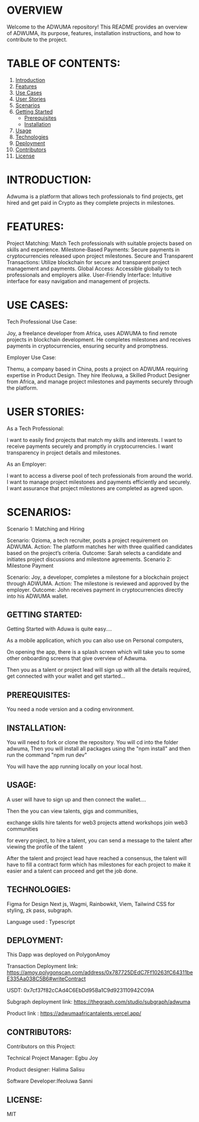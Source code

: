 # OVERVIEW

Welcome to the ADWUMA repository! This README provides an overview of ADWUMA, its purpose, features, installation instructions, and how to contribute to the project.

# TABLE OF CONTENTS:
1. [Introduction](#introduction)
2. [Features](#features)
3. [Use Cases](#use-cases)
4. [User Stories](#user-stories)
5. [Scenarios](#scenarios)
6. [Getting Started](#getting-started)
   - [Prerequisites](#prerequisites)
   - [Installation](#installation)
7. [Usage](#usage)
9. [Technologies](#Technologies)
10. [Deployment](#Deployment)
11. [Contributors](#contributors)
12. [License](#license)

# INTRODUCTION:
Adwuma is a platform that allows tech professionals to find projects, get hired and get paid in Crypto as they complete projects in milestones.

# FEATURES:
 Project Matching: Match Tech professionals with suitable projects based on skills and experience.
 Milestone-Based Payments: Secure payments in cryptocurrencies released upon project milestones.
 Secure and Transparent Transactions: Utilize blockchain for secure and transparent project management and payments.
 Global Access: Accessible globally to tech professionals and employers alike.
 User-Friendly Interface: Intuitive interface for easy navigation and management of projects.

# USE CASES:
Tech Professional Use Case:

Joy, a freelance developer from Africa, uses ADWUMA to find remote projects in blockchain development.
He completes milestones and receives payments in cryptocurrencies, ensuring security and promptness.

Employer Use Case:

Themu, a company based in China, posts a project on ADWUMA requiring expertise in Product Design.
They hire Ifeoluwa, a Skilled Product Designer from Africa, and manage project milestones and payments securely through the platform.




# USER STORIES:
As a Tech Professional:

I want to easily find projects that match my skills and interests.
I want to receive payments securely and promptly in cryptocurrencies.
I want transparency in project details and milestones.

As an Employer:

I want to access a diverse pool of tech professionals from around the world.
I want to manage project milestones and payments efficiently and securely.
I want assurance that project milestones are completed as agreed upon.

# SCENARIOS:
Scenario 1: Matching and Hiring

Scenario: Ozioma, a tech recruiter, posts a project requirement on ADWUMA.
Action: The platform matches her with three qualified candidates based on the project’s criteria.
Outcome: Sarah selects a candidate and initiates project discussions and milestone agreements.
Scenario 2: Milestone Payment

Scenario: Joy, a developer, completes a milestone for a blockchain project through ADWUMA.
Action: The milestone is reviewed and approved by the employer.
Outcome: John receives payment in cryptocurrencies directly into his ADWUMA wallet.

## GETTING STARTED:
Getting Started with Aduwa is quite easy....

As a mobile application, which you can also use on Personal computers, 

On opening the app, there is a splash screen which will take you to some other onboarding screens that give overview of Adwuma.

Then you as a talent or project lead will sign up with all the details required, get connected with your wallet and get started... 

## PREREQUISITES:
You need a node version and a coding environment.

## INSTALLATION:
You will need to fork or clone the repository. You will cd into the folder adwuma,  Then you will install all packages using the "npm install" and then  run the command "npm run dev" 

You will have the app running locally on your local host.

## USAGE:
A user will have to sign up and then connect the wallet....

Then the you can view talents, gigs and communities,

exchange skills
hire talents for web3 projects
attend workshops
join web3 communities

for every project, to hire a talent, you can send a message to the talent after viewing the profile of the talent

After the talent and project lead have reached a consensus, the talent will have to fill a contract form which has milestones for each project to make it easier and a talent can proceed and get the job done.

## TECHNOLOGIES:

Figma for Design Next js, Wagmi, Rainbowkit, Viem, Tailwind CSS for styling, zk pass, subgraph.

Language used : Typescript

## DEPLOYMENT:

This Dapp was deployed on PolygonAmoy

Transaction Deployment link: https://amoy.polygonscan.com/address/0x787725DEdC7Ff10263fC64311beE335Aa038C5B6#writeContract

USDT: 0x7cf37f82cCAd4C6EbDd95Ba1C9d923110942C09A 

Subgraph deployment link: https://thegraph.com/studio/subgraph/adwuma

Product link : https://adwumaafricantalents.vercel.app/

## CONTRIBUTORS:
Contributors on this Project:

Technical Project Manager: Egbu Joy

Product designer: Halima Salisu

Software Developer:Ifeoluwa Sanni

## LICENSE:
MIT






